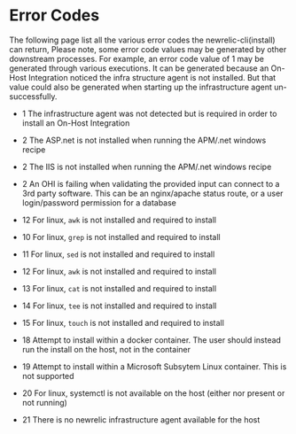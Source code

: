 # Error Codes

The following page list all the various error codes the newrelic-cli(install) can return,
Please note, some error code values may be generated by other downstream processes. For example, an error code value of 1 may be generated through various executions. It can be generated because an On-Host Integration noticed the infra structure agent is not installed. But that value could also be generated when starting up the infrastructure agent un-successfully.

* 1   The infrastructure agent was not detected but is required in order to install an On-Host Integration

* 2   The ASP.net is not installed when running the APM/.net windows recipe
* 2   The IIS is not installed when running the APM/.net windows recipe
* 2   An OHI is failing when validating the provided input can connect to a 3rd party software. This can be an nginx/apache status route, or a user login/password permission for a database

* 12  For linux, `awk` is not installed and required to install
* 10  For linux, `grep` is not installed and required to install
* 11  For linux, `sed` is not installed and required to install
* 12  For linux, `awk` is not installed and required to install
* 13  For linux, `cat` is not installed and required to install
* 14  For linux, `tee` is not installed and required to install
* 15  For linux, `touch` is not installed and required to install
* 18  Attempt to install within a docker container. The user should instead run the install on the host, not in the container
* 19  Attempt to install within a Microsoft Subsytem Linux container. This is not supported
* 20  For linux, systemctl is not available on the host (either nor present or not running)
* 21  There is no newrelic infrastructure agent available for the host
